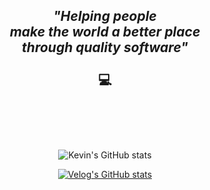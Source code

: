 

<div align="center">
  <h2>
    <i>"Helping people <br/> make the world a better place <br/> through quality software"</i>
        <br/>
    <br/>
    💻
        <br/>
        <br/>
  </h2>
      <br/>
      <br/>
  
  ![Kevin's GitHub stats](https://github-readme-stats.vercel.app/api?username=juwon8891&show_icons=true&theme=radical)
  
  [![Velog's GitHub stats](https://velog-readme-stats-git-fork-chchaeun-main-eungyeole.vercel.app/api/list?name=juwon8891&color=dark)](https://velog-readme-stats.vercel.app/api/redirect?name=juwon8891)
  

 </div>

